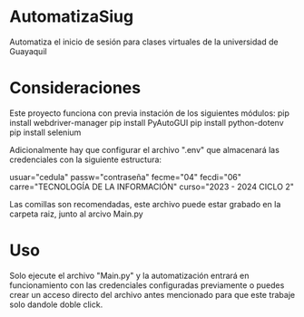 # AutomatizaSiug
Automatiza el inicio de sesión para clases virtuales de la universidad de Guayaquil

# Consideraciones
Este proyecto funciona con previa instación de los siguientes módulos:
pip install webdriver-manager
pip install PyAutoGUI
pip install python-dotenv
pip install selenium

Adicionalmente hay que configurar el archivo ".env" que almacenará las credenciales con la siguiente estructura:

usuar="cedula"
passw="contraseña"
fecme="04"
fecdi="06"
carre="TECNOLOGÍA DE LA INFORMACIÓN"
curso="2023 - 2024 CICLO 2"

Las comillas son recomendadas, este archivo puede estar grabado en la carpeta raiz, junto al arcivo Main.py

# Uso
Solo ejecute el archivo "Main.py" y la automatización entrará en funcionamiento con las credenciales configuradas previamente
o puedes crear un acceso directo del archivo antes mencionado para que este trabaje solo dandole doble click.